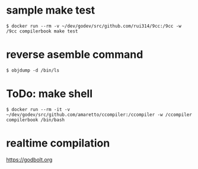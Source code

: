 # sample make test
`$ docker run --rm -v ~/dev/godev/src/github.com/rui314/9cc:/9cc -w /9cc compilerbook make test`

# reverse asemble command
`$ objdump -d /bin/ls`

# ToDo: make shell
`$ docker run --rm -it -v ~/dev/godev/src/github.com/amaretto/ccompiler:/ccompiler -w /ccompiler compilerbook /bin/bash`

# realtime compilation
https://godbolt.org
